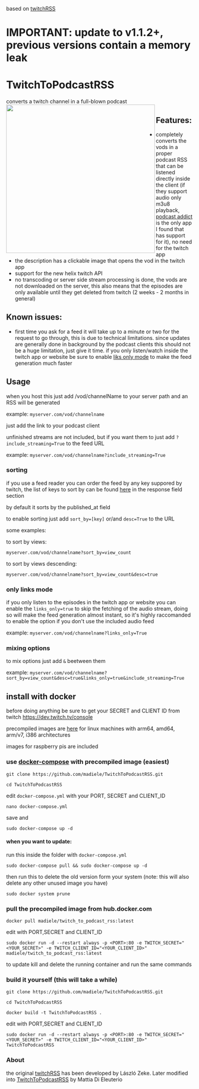 based on [twitchRSS](https://github.com/lzeke0/TwitchRSS)

# IMPORTANT: update to v1.1.2+, previous versions contain a memory leak 

# TwitchToPodcastRSS

converts a twitch channel in a full-blown podcast
<a label="example of it working with podcast addict" href="url"><img src="https://user-images.githubusercontent.com/4585690/129647659-b3bec66b-4cbb-408c-840c-9596f0c32dc2.jpg" align="left" height="400" ></a>
## Features:
- completely converts the vods in a proper podcast RSS that can be listened directly inside the client (if they support audio only m3u8 playback, [podcast addict](https://play.google.com/store/apps/details?id=com.bambuna.podcastaddict&hl=en_US&gl=US) is the only app I found that has support for it), no need for the twitch app
- the description has a clickable image that opens the vod in the twitch app
- support for the new helix twitch API
- no transcoding or server side stream processing is done, the vods are not downloaded on the server, this also means that the episodes are only available until they get deleted from twitch (2 weeks - 2 months in general)

## Known issues:
- first time you ask for a feed it will take up to a minute or two for the request to go through, this is due to technical limitations. since updates are generally done in background by the podcast clients this should not be a huge limitation, just give it time. if you only listen/watch inside the twitch app or website be sure to enable [liks only mode](#only-links-mode) to make the feed generation much faster

## Usage
when you host this just add /vod/channelName to your server path and an RSS will be generated

example: `myserver.com/vod/channelname`

just add the link to your podcast client

unfinished streams are not included, but if you want them to just add `?include_streaming=True` to the feed URL

example: `myserver.com/vod/channelname?include_streaming=True`

### sorting

if you use a feed reader you can order the feed by any key suppored by twitch, the list of keys to sort by can be found [here](https://dev.twitch.tv/docs/api/reference#get-videos) in the response field section

by default it sorts by the published_at field

to enable sorting just add `sort_by=[key]` or/and `desc=True` to the URL

some examples:

to sort by views:

`myserver.com/vod/channelname?sort_by=view_count`

to sort by views descending:

`myserver.com/vod/channelname?sort_by=view_count&desc=true`

### only links mode

if you only listen to the episodes in the twitch app or website you can enable the `links_only=true` to skip the fetching of the audio stream, doing so will make the feed generation almost instant, so it's highly raccomanded to enable the option if you don't use the included audio feed

example: `myserver.com/vod/channelname?links_only=True`

### mixing options

to mix options just add `&` beetween them

example: `myserver.com/vod/channelname?sort_by=view_count&desc=true&links_only=true&include_streaming=True`

## install with docker
before doing anything be sure to get your SECRET and CLIENT ID from twitch
https://dev.twitch.tv/console

precompiled images are [here](https://hub.docker.com/r/madiele/twitch_to_podcast_rss/) for linux machines with arm64, amd64, arm/v7, i386 architectures

images for raspberry pis are included  


### use [docker-compose](https://docs.docker.com/compose/install/) with precompiled image (easiest)

`git clone https://github.com/madiele/TwitchToPodcastRSS.git`

`cd TwitchToPodcastRSS`

edit `docker-compose.yml` with your PORT, SECRET and CLIENT_ID

`nano docker-compose.yml`

save and

`sudo docker-compose up -d`

#### when you want to update:

run this inside the folder with `docker-compose.yml`

`sudo docker-compose pull && sudo docker-compose up -d`

then run this to delete the old version form your system (note: this will also delete any other unused image you have)

`sudo docker system prune`

### pull the precompiled image from hub.docker.com
  
  `docker pull madiele/twitch_to_podcast_rss:latest`

edit with PORT,SECRET and CLIENT_ID

  `sudo docker run -d --restart always -p <PORT>:80 -e TWITCH_SECRET="<YOUR_SECRET>" -e TWITCH_CLIENT_ID="<YOUR_CLIENT_ID>" madiele/twitch_to_podcast_rss:latest`
  
  to update kill and delete the running container and run the same commands

### build it yourself (this will take a while)

`git clone https://github.com/madiele/TwitchToPodcastRSS.git`

`cd TwitchToPodcastRSS`

`docker build -t TwitchToPodcastRSS .`

edit with PORT,SECRET and CLIENT_ID

`sudo docker run -d --restart always -p <PORT>:80 -e TWITCH_SECRET="<YOUR_SECRET>" -e TWITCH_CLIENT_ID="<YOUR_CLIENT_ID>" TwitchToPodcastRSS`

### About
the original [twitchRSS](https://github.com/lzeke0/TwitchRSS) has been developed by László Zeke.
Later modified into [TwitchToPodcastRSS](https://github.com/madiele/TwitchToPodcastRSS) by Mattia Di Eleuterio

